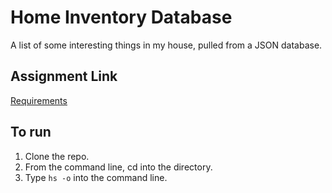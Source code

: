 # Home Inventory Database

A list of some interesting things in my house, pulled from a JSON database.

## Assignment Link

[Requirements](https://github.com/nashville-software-school/client-side-mastery/blob/master/book-2-the-novice/chapters/JS_DATA.md)

## To run

1. Clone the repo.
2. From the command line, cd into the directory.
3. Type ```hs -o``` into the command line.